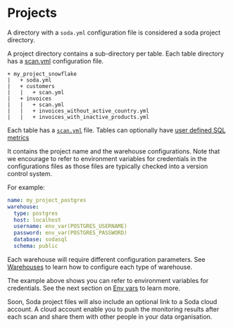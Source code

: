 # Projects

A directory with a `soda.yml` configuration file is considered a soda 
project directory.

A project directory contains a sub-directory per table.  Each 
table directory has a [scan.yml](scan.md) configuration file.

```
+ my_project_snowflake
|   + soda.yml
|   + customers
|   |   + scan.yml        
|   + invoices
|   |   + scan.yml
|   |   + invoices_without_active_country.yml        
|   |   + invoices_with_inactive_products.yml        
```

Each table has a [`scan.yml`](scan.md) file.
Tables can optionally have [user defined SQL metrics](sql_metrics.md)

It contains the project name and the warehouse configurations.
Note that we encourage to refer to environment variables for credentials 
in the configurations files as those files are typically checked into a 
version control system. 

For example:
```yaml
name: my_project_postgres
warehouse:
  type: postgres
  host: localhost
  username: env_var(POSTGRES_USERNAME)
  password: env_var(POSTGRES_PASSWORD)
  database: sodasql
  schema: public
```

Each warehouse will require different configuration parameters.
See [Warehouses](warehouses.md) to learn how to configure each 
type of warehouse. 

The example above shows you can refer to environment variables for 
credentials.  See the next section on [Env vars](env_vars.md) to learn more.

Soon, Soda project files will also include an optional 
link to a Soda cloud account.  A cloud account enable you to push the monitoring 
results after each scan and share them with other people in your data organisation.
